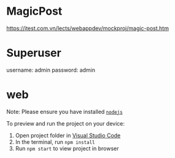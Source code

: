 
  # MagicPost
https://itest.com.vn/lects/webappdev/mockproj/magic-post.htm

  # Superuser
  username: admin
  password: admin

  # web

  Note: Please ensure you have installed <code><a href="https://nodejs.org/en/download/">nodejs</a></code>


  To preview and run the project on your device:
  1) Open project folder in <a href="https://code.visualstudio.com/download">Visual Studio Code</a>
  2) In the terminal, run `npm install`
  3) Run `npm start` to view project in browser
  